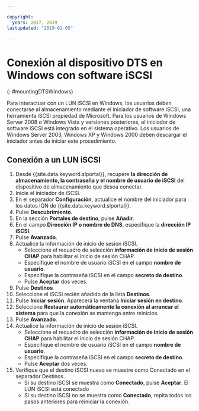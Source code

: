 ```yaml
---

copyright:
  years: 2017, 2019
lastupdated: "2019-02-05"

---
```



# Conexión al dispositivo DTS en Windows con software iSCSI
{: #mountingDTSWindows}

Para interactuar con un LUN iSCSI en Windows, los usuarios deben conectarse al almacenamiento mediante el iniciador de software iSCSI, una herramienta iSCSI propiedad de Microsoft. Para los usuarios de Windows Server 2008 o Windows Vista y versiones posteriores, el iniciador de software iSCSI está integrado en el sistema operativo. Los usuarios de Windows Server 2003, Windows XP y Windows 2000 deben descargar el iniciador antes de iniciar este procedimiento.

## Conexión a un LUN iSCSI

1. Desde {{site.data.keyword.slportal}}, recupere **la dirección de almacenamiento, la contraseña y el nombre de usuario de iSCSI** del dispositivo de almacenamiento que desea conectar.
2. Inicie el iniciador de iSCSI.
3. En el separador **Configuración**, actualice el nombre del iniciador para los datos IQN de {{site.data.keyword.slportal}}.
4. Pulse **Descubrimiento**.
5. En la sección **Portales de destino**, pulse **Añadir**.
6. En el campo **Dirección IP o nombre de DNS**, especifique la **dirección IP iSCSI**.
7. Pulse **Avanzado**.
8. Actualice la información de inicio de sesión iSCSI.
   - Seleccione el recuadro de selección **información de inicio de sesión CHAP** para habilitar el inicio de sesión CHAP.
   - Especifique el nombre de usuario iSCSI en el campo **nombre de usuario**.
   - Especifique la contraseña iSCSI en el campo **secreto de destino**.
   - Pulse **Aceptar** dos veces.
9. Pulse **Destinos**
10. Seleccione el iSCSI recién añadido de la lista **Destinos**.
11. Pulse **Iniciar sesión**. Aparecerá la ventana **Iniciar sesión en destino**.
12. Seleccione **Restaurar automáticamente la conexión al arrancar el sistema** para que la conexión se mantenga entre reinicios.
13. Pulse **Avanzado**.
14. Actualice la información de inicio de sesión iSCSI.
    - Seleccione el recuadro de selección **información de inicio de sesión CHAP** para habilitar el inicio de sesión CHAP.
    - Especifique el nombre de usuario iSCSI en el campo **nombre de usuario**.
    - Especifique la contraseña iSCSI en el campo **secreto de destino**.
    - Pulse **Aceptar** dos veces.
15. Verifique que el destino iSCSI nuevo se muestre como Conectado en el separador Destinos.
    - Si su destino iSCSI se muestra como **Conectado**, pulse **Aceptar**. El LUN iSCSI está conectado
    - Si su destino iSCSI no se muestra como **Conectado**, repita todos los pasos anteriores para reiniciar la conexión.
